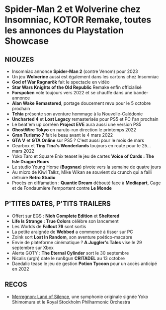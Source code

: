 # Spider-Man 2 et Wolverine chez Insomniac, KOTOR Remake, toutes les annonces du Playstation Showcase

## NIOUZES

- Insomniac annonce **Spider-Man 2** (contre Venom) pour 2023
- Un jeu **Wolverine** aussi est également dans les cartons chez Insomniac
- **God of War Ragnarök** fait le spectacle en vidéo
- **Star Wars Knights of the Old Republic** Remake enfin officialisé
- **Forspoken** vole toujours vers 2022 et se chauffe dans une bande-annonce
- **Alan Wake Remastered**, portage doucement revu pour le 5 octobre prochain
- **Tchia** présente son aventure hommage à la Nouvelle-Calédonie
- **Uncharted 4** et **Lost Legacy** remasterisés pour PS5 et PC l'an prochain
- Le beat'em up corréen **Project EVE** aura aussi une version PS5
- **GhostWire Tokyo** en naruto-run direction le printemps 2022
- **Gran Turismo 7** fait le beau avant le 4 mars 2022
- **GTA V** et **GTA Online** sur PS5 ? C'est aussi pour le mois de mars
- Gearbox et **Tiny Tina's Wonderlands** toujours en route pour le 25... mars 2022
- Yoko Taro et Square Enix teaset le jeu de cartes **Voice of Cards : The Isle Dragon Roars**
- Le studio Young Horse (**Bugsnax**) pivote vers la semaine de quatre jours
- Au micro de Kiwi Talkz, Mike Wikan se souvient du crunch qui a failli détruire **Retro Studio**
- Procès en diffamation : **Quantic Dream** débouté face à **Mediapart**, Cage et de Fondaumière l'emportent contre **Le Monde**

## P'TITES DATES, P'TITS TRAILERS

- Offert sur EGS : **Nioh Complete Edition** et **Sheltered**
- **Life Is Strange : True Colors** célèbre son lancement
- Les Worlds de **Fallout 76** sont sortis
- La petite araignée de **Webbed** a commencé à tisser sur PC
- Zoink sort **Lost In Random**, son aventure poético-macabre
- Envie de plateforme cinématique ? **A Juggler's Tales** vise le 29 septembre sur Xbox
- Alerte GOTY : **The Eternal Cylinder** sort le 30 septembre
- Nicalis (urgh) date le run&gun **CRITADEL** au 13 octobre
- Daedalic tease le jeu de gestion **Potion Tycoon** pour un accès anticipé en 2022

## RECOS

- [Merregnon: Land of Silence](https://www.konserthuset.se/en/merregnon), une symphonie originale signée Yoko Shimomura et le Royal Stockholm Philharmonic Orchestra

